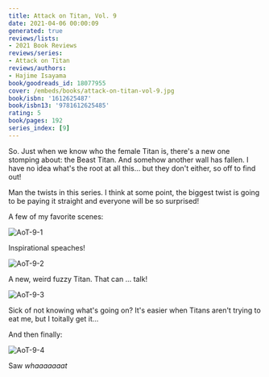 ```yaml
---
title: Attack on Titan, Vol. 9
date: 2021-04-06 00:00:09
generated: true
reviews/lists:
- 2021 Book Reviews
reviews/series:
- Attack on Titan
reviews/authors:
- Hajime Isayama
book/goodreads_id: 18077955
cover: /embeds/books/attack-on-titan-vol-9.jpg
book/isbn: '1612625487'
book/isbn13: '9781612625485'
rating: 5
book/pages: 192
series_index: [9]
---
```

So. Just when we know who the female Titan is, there's a new one stomping about: the Beast Titan. And somehow another wall has fallen. I have no idea what's the root at all this... but they don't either, so off to find out!  

Man the twists in this series. I think at some point, the biggest twist is going to be paying it straight and everyone will be so surprised!  

<!--more-->

A few of my favorite scenes:  

![AoT-9-1](/embeds/books/attachments/aot-9-1.png)  

Inspirational speaches!  

![AoT-9-2](/embeds/books/attachments/aot-9-2.png)  

A new, weird fuzzy Titan. That can ... talk!  

![AoT-9-3](/embeds/books/attachments/aot-9-3.png)  

Sick of not knowing what's going on? It's easier when Titans aren't trying to eat me, but I toitally get it...  

And then finally:  

![AoT-9-4](/embeds/books/attachments/aot-9-4.png)  

Saw *whaaaaaaat*